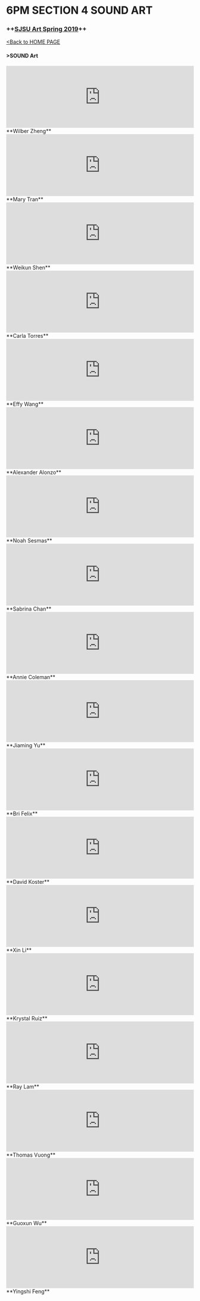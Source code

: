 # **6PM SECTION 4 SOUND ART**

### **++[SJSU Art Spring 2019](https://carriehott.github.io/SJSU-Art74-Sp2019/)++**

[<Back to HOME PAGE](https://carriehott.github.io/SJSU-Art74-Sp2019/)

#### >SOUND Art


<iframe width="100%" height="166" scrolling="no" frameborder="no" allow="autoplay" src="https://w.soundcloud.com/player/?url=https%3A//api.soundcloud.com/tracks/578810244&color=%2300aabb&auto_play=false&hide_related=false&show_comments=true&show_user=true&show_reposts=false&show_teaser=true"></iframe>
**Wilber Zheng**
<br>

<iframe width="100%" height="166" scrolling="no" frameborder="no" allow="autoplay" src="https://w.soundcloud.com/player/?url=https%3A//api.soundcloud.com/tracks/581453850&color=%2300aabb&auto_play=false&hide_related=false&show_comments=true&show_user=true&show_reposts=false&show_teaser=true"></iframe>
**Mary Tran**
<br>


<iframe width="100%" height="166" scrolling="no" frameborder="no" allow="autoplay" src="https://w.soundcloud.com/player/?url=https%3A//api.soundcloud.com/tracks/581454285&color=%2300aabb&auto_play=false&hide_related=false&show_comments=true&show_user=true&show_reposts=false&show_teaser=true"></iframe>
**Weikun Shen**
<br>

<iframe width="100%" height="166" scrolling="no" frameborder="no" allow="autoplay" src="https://w.soundcloud.com/player/?url=https%3A//api.soundcloud.com/tracks/581456679&color=%2300aabb&auto_play=false&hide_related=false&show_comments=true&show_user=true&show_reposts=false&show_teaser=true"></iframe>
**Carla Torres**
<br>

<iframe width="100%" height="166" scrolling="no" frameborder="no" allow="autoplay" src="https://w.soundcloud.com/player/?url=https%3A//api.soundcloud.com/tracks/581450358&color=%2300aabb&auto_play=false&hide_related=false&show_comments=true&show_user=true&show_reposts=false&show_teaser=true"></iframe>
**Effy Wang**
<br>

<iframe width="100%" height="166" scrolling="no" frameborder="no" allow="autoplay" src="https://w.soundcloud.com/player/?url=https%3A//api.soundcloud.com/tracks/581447616&color=%2300aabb&auto_play=false&hide_related=false&show_comments=true&show_user=true&show_reposts=false&show_teaser=true"></iframe>
**Alexander Alonzo**
<br>

<iframe width="100%" height="166" scrolling="no" frameborder="no" allow="autoplay" src="https://w.soundcloud.com/player/?url=https%3A//api.soundcloud.com/tracks/581445609&color=%2300aabb&auto_play=false&hide_related=false&show_comments=true&show_user=true&show_reposts=false&show_teaser=true"></iframe>
**Noah Sesmas**
<br>

<iframe width="100%" height="166" scrolling="no" frameborder="no" allow="autoplay" src="https://w.soundcloud.com/player/?url=https%3A//api.soundcloud.com/tracks/581449824&color=%2300aabb&auto_play=false&hide_related=false&show_comments=true&show_user=true&show_reposts=false&show_teaser=true"></iframe>
**Sabrina Chan**
<br>

<iframe width="100%" height="166" scrolling="no" frameborder="no" allow="autoplay" src="https://w.soundcloud.com/player/?url=https%3A//api.soundcloud.com/tracks/580857216&color=%2300aabb&auto_play=false&hide_related=false&show_comments=true&show_user=true&show_reposts=false&show_teaser=true"></iframe>
**Annie Coleman**
<br>

<iframe width="100%" height="166" scrolling="no" frameborder="no" allow="autoplay" src="https://w.soundcloud.com/player/?url=https%3A//api.soundcloud.com/tracks/581460135&color=%2300aabb&auto_play=false&hide_related=false&show_comments=true&show_user=true&show_reposts=false&show_teaser=true"></iframe>
**Jiaming Yu**
<br>

<iframe width="100%" height="166" scrolling="no" frameborder="no" allow="autoplay" src="https://w.soundcloud.com/player/?url=https%3A//api.soundcloud.com/tracks/581449479&color=%2300aabb&auto_play=false&hide_related=false&show_comments=true&show_user=true&show_reposts=false&show_teaser=true"></iframe>
**Bri Felix**
<br>

<iframe width="100%" height="166" scrolling="no" frameborder="no" allow="autoplay" src="https://w.soundcloud.com/player/?url=https%3A//api.soundcloud.com/tracks/581449608&color=%2300aabb&auto_play=false&hide_related=false&show_comments=true&show_user=true&show_reposts=false&show_teaser=true"></iframe>
**David Koster**
<br>

<iframe width="100%" height="166" scrolling="no" frameborder="no" allow="autoplay" src="https://w.soundcloud.com/player/?url=https%3A//api.soundcloud.com/tracks/581449386&color=%2300aabb&auto_play=false&hide_related=false&show_comments=true&show_user=true&show_reposts=false&show_teaser=true"></iframe>
**Xin Li**
<br>

<iframe width="100%" height="166" scrolling="no" frameborder="no" allow="autoplay" src="https://w.soundcloud.com/player/?url=https%3A//api.soundcloud.com/tracks/581445456&color=%2300aabb&auto_play=false&hide_related=false&show_comments=true&show_user=true&show_reposts=false&show_teaser=true"></iframe>
**Krystal Ruiz**

<iframe width="100%" height="166" scrolling="no" frameborder="no" allow="autoplay" src="https://w.soundcloud.com/player/?url=https%3A//api.soundcloud.com/tracks/581458653&color=%2300aabb&auto_play=false&hide_related=false&show_comments=true&show_user=true&show_reposts=false&show_teaser=true"></iframe>
**Ray Lam**
<br>

<iframe width="100%" height="166" scrolling="no" frameborder="no" allow="autoplay" src="https://w.soundcloud.com/player/?url=https%3A//api.soundcloud.com/tracks/581442417&color=%2300aabb&auto_play=false&hide_related=false&show_comments=true&show_user=true&show_reposts=false&show_teaser=true"></iframe>
**Thomas Vuong**
<br>

<iframe width="100%" height="166" scrolling="no" frameborder="no" allow="autoplay" src="https://w.soundcloud.com/player/?url=https%3A//api.soundcloud.com/tracks/581447832&color=%2300aabb&auto_play=false&hide_related=false&show_comments=true&show_user=true&show_reposts=false&show_teaser=true"></iframe>
**Guoxun Wu**
<br>

<iframe width="100%" height="166" scrolling="no" frameborder="no" allow="autoplay" src="https://w.soundcloud.com/player/?url=https%3A//api.soundcloud.com/tracks/581451570&color=%2300aabb&auto_play=false&hide_related=false&show_comments=true&show_user=true&show_reposts=false&show_teaser=true"></iframe>
**Yingshi Feng**
